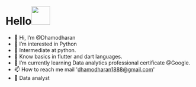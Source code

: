 # Hello<img src="https://raw.githubusercontent.com/MartinHeinz/MartinHeinz/master/wave.gif" width="50" height="50">
- 👋 Hi, I’m @Dhamodharan
- 👀 I’m interested in Python
- 🐍 Intermediate at python. 
- 🍃 Know basics in flutter and dart languages. 
- 🌱 I’m currently learning Data analytics professional certificate @Google.
- 📫 How to reach me mail 'dhamodharan1888@gmail.com'
- 📇 Data analyst

<!---
Dhamu785/Dhamu785 is a ✨ special ✨ repository because its `README.md` (this file) appears on your GitHub profile.
You can click the Preview link to take a look at your changes.
--->
